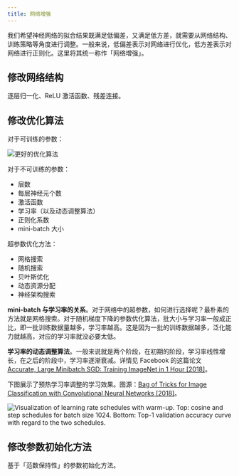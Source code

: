 ```yaml
---
title: 网络增强
---
```


我们希望神经网络的拟合结果既满足低偏差，又满足低方差，就需要从网络结构、训练策略等角度进行调整。一般来说，低偏差表示对网络进行优化，低方差表示对网络进行正则化。这里将其统一称作「网络增强」。

## 修改网络结构

逐层归一化、ReLU 激活函数、残差连接。

## 修改优化算法

对于可训练的参数：

![更好的优化算法](https://cdn.dwj601.cn/images/202412201527036.png)

对于不可训练的参数：

- 层数
- 每层神经元个数
- 激活函数
- 学习率（以及动态调整算法）
- 正则化系数
- mini-batch 大小

超参数优化方法：

- 网格搜索
- 随机搜索
- 贝叶斯优化
- 动态资源分配
- 神经架构搜索

**mini-batch 与学习率的关系**。对于网络中的超参数，如何进行选择呢？最朴素的方法就是网格搜索。对于随机梯度下降的参数优化算法，批大小与学习率一般成正比，即一批训练数据量越多，学习率越高。这是因为一批的训练数据越多，泛化能力就越高，对应的学习率就没必要太低。

**学习率的动态调整算法**。一般来说就是两个阶段，在初期的阶段，学习率线性增长，在之后的阶段中，学习率逐渐衰减。详情见 Facebook 的这篇论文 [Accurate, Large Minibatch SGD: Training ImageNet in 1 Hour [2018]](https://arxiv.org/pdf/1706.02677)。

下图展示了预热学习率调整的学习效果。图源：[Bag of Tricks for Image Classification with Convolutional Neural Networks [2018]](https://arxiv.org/abs/1812.01187v2)。

![Visualization of learning rate schedules with warm-up.  Top:  cosine and step schedules for batch size 1024. Bottom: Top-1 validation accuracy curve with regard to the two schedules.](https://cdn.dwj601.cn/images/202412201601516.jpg)

## 修改参数初始化方法

基于「范数保持性」的参数初始化方法。
